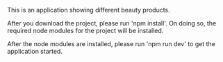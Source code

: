 This is an application showing different beauty products.

After you download the project, please run
'npm install'. On doing so, the required node modules for the project will be installed.

After the node modules are installed, please run 'npm run dev' to get the application started.
